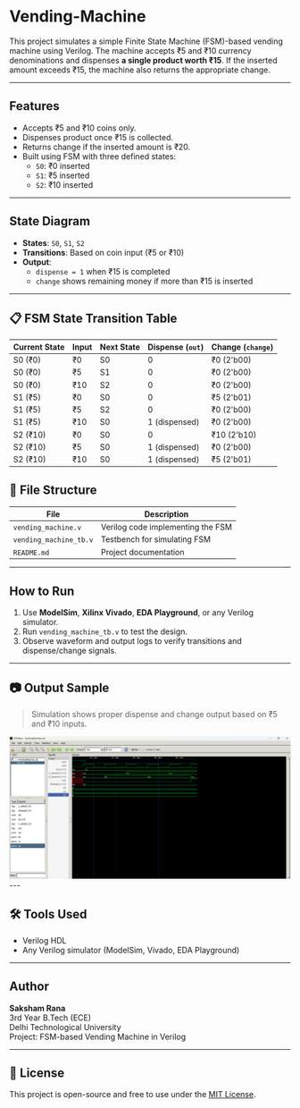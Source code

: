 # Vending-Machine
This project simulates a simple Finite State Machine (FSM)-based vending machine using Verilog. The machine accepts ₹5 and ₹10 currency denominations and dispenses **a single product worth ₹15**. If the inserted amount exceeds ₹15, the machine also returns the appropriate change.

---

##  Features

- Accepts ₹5 and ₹10 coins only.
- Dispenses product once ₹15 is collected.
- Returns change if the inserted amount is ₹20.
- Built using FSM with three defined states:
  - `S0`: ₹0 inserted
  - `S1`: ₹5 inserted
  - `S2`: ₹10 inserted

---

##  State Diagram

- **States**: `S0`, `S1`, `S2`
- **Transitions**: Based on coin input (₹5 or ₹10)
- **Output**:
  - `dispense = 1` when ₹15 is completed
  - `change` shows remaining money if more than ₹15 is inserted

---
## 📋 FSM State Transition Table

| Current State | Input  | Next State | Dispense (`out`) | Change (`change`) |
|---------------|--------|-------------|-------------------|--------------------|
| S0 (₹0)       | ₹0     | S0          | 0                 | ₹0 (2'b00)         |
| S0 (₹0)       | ₹5     | S1          | 0                 | ₹0 (2'b00)         |
| S0 (₹0)       | ₹10    | S2          | 0                 | ₹0 (2'b00)         |
| S1 (₹5)       | ₹0     | S0          | 0                 | ₹5 (2'b01)         |
| S1 (₹5)       | ₹5     | S2          | 0                 | ₹0 (2'b00)         |
| S1 (₹5)       | ₹10    | S0          | 1 (dispensed)     | ₹0 (2'b00)         |
| S2 (₹10)      | ₹0     | S0          | 0                 | ₹10 (2'b10)        |
| S2 (₹10)      | ₹5     | S0          | 1 (dispensed)     | ₹0 (2'b00)         |
| S2 (₹10)      | ₹10    | S0          | 1 (dispensed)     | ₹5 (2'b01)         |

## 📁 File Structure

| File | Description |
|------|-------------|
| `vending_machine.v` | Verilog code implementing the FSM |
| `vending_machine_tb.v` | Testbench for simulating FSM |
| `README.md` | Project documentation |

---

##  How to Run

1. Use **ModelSim**, **Xilinx Vivado**, **EDA Playground**, or any Verilog simulator.
2. Run `vending_machine_tb.v` to test the design.
3. Observe waveform and output logs to verify transitions and dispense/change signals.

---

## 📷 Output Sample

> Simulation shows proper dispense and change output based on ₹5 and ₹10 inputs.
<img width="700" alt="symbol" src="https://github.com/RANAJI2004/Vending-Machine/blob/main/Waveform.png">
---

## 🛠️ Tools Used

- Verilog HDL
- Any Verilog simulator (ModelSim, Vivado, EDA Playground)

---

##  Author

**Saksham Rana**  
3rd Year B.Tech (ECE)  
Delhi Technological University  
Project: FSM-based Vending Machine in Verilog

---

## 📝 License

This project is open-source and free to use under the [MIT License](LICENSE).
